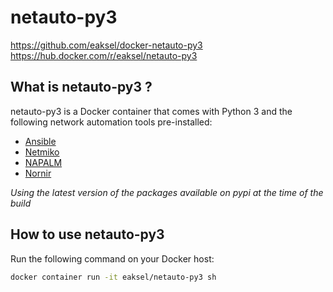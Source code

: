 # netauto-py3

<https://github.com/eaksel/docker-netauto-py3>
<https://hub.docker.com/r/eaksel/netauto-py3>

## What is netauto-py3 ?

netauto-py3 is a Docker container that comes with Python 3 and the following network automation tools pre-installed:

* [Ansible](https://github.com/ansible/ansible)
* [Netmiko](https://github.com/ktbyers/netmiko)
* [NAPALM](https://github.com/napalm-automation/napalm)
* [Nornir](https://github.com/nornir-automation/nornir)

*Using the latest version of the packages available on pypi at the time of the build*

## How to use netauto-py3

Run the following command on your Docker host:

```bash
docker container run -it eaksel/netauto-py3 sh
```
